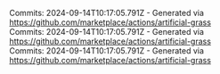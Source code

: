 Commits: 2024-09-14T10:17:05.791Z - Generated via https://github.com/marketplace/actions/artificial-grass
<br>
Commits: 2024-09-14T10:17:05.791Z - Generated via https://github.com/marketplace/actions/artificial-grass
<br>
Commits: 2024-09-14T10:17:05.791Z - Generated via https://github.com/marketplace/actions/artificial-grass
<br>
